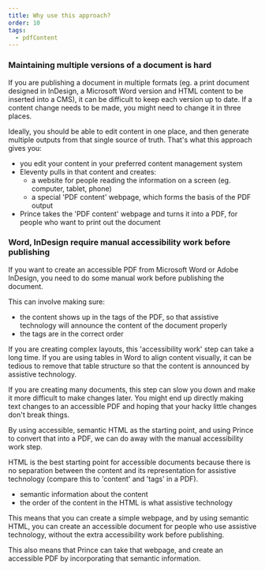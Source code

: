 ```yaml
---
title: Why use this approach?
order: 10
tags:
  - pdfContent
---
```


### Maintaining multiple versions of a document is hard

If you are publishing a document in multiple formats (eg. a print document designed in InDesign, a Microsoft Word version and HTML content to be inserted into a CMS), it can be difficult to keep each version up to date. If a content change needs to be made, you might need to change it in three places.

Ideally, you should be able to edit content in one place, and then generate multiple outputs from that single source of truth. That's what this approach gives you:

- you edit your content in your preferred content management system
- Eleventy pulls in that content and creates:
  - a website for people reading the information on a screen (eg. computer, tablet, phone)
  - a special 'PDF content' webpage, which forms the basis of the PDF output
- Prince takes the 'PDF content' webpage and turns it into a PDF, for people who want to print out the document

### Word, InDesign require manual accessibility work before publishing

If you want to create an accessible PDF from Microsoft Word or Adobe InDesign, you need to do some manual work before publishing the document.

This can involve making sure:

- the content shows up in the tags of the PDF, so that assistive technology will announce the content of the document properly
- the tags are in the correct order

If you are creating complex layouts, this 'accessibility work' step can take a long time. If you are using tables in Word to align content visually, it can be tedious to remove that table structure so that the content is announced by assistive technology.

If you are creating many documents, this step can slow you down and make it more difficult to make changes later. You might end up directly making text changes to an accessible PDF and hoping that your hacky little changes don't break things.

By using accessible, semantic HTML as the starting point, and using Prince to convert that into a PDF, we can do away with the manual accessibility work step.

HTML is the best starting point for accessible documents because there is no separation between the content and its representation for assistive technology (compare this to 'content' and 'tags' in a PDF).

- semantic information about the content
- the order of the content in the HTML is what assistive technology

This means that you can create a simple webpage, and by using semantic HTML, you can create an accessible document for people who use assistive technology, without the extra accessibility work before publishing.

This also means that Prince can take that webpage, and create an accessible PDF by incorporating that semantic information.
